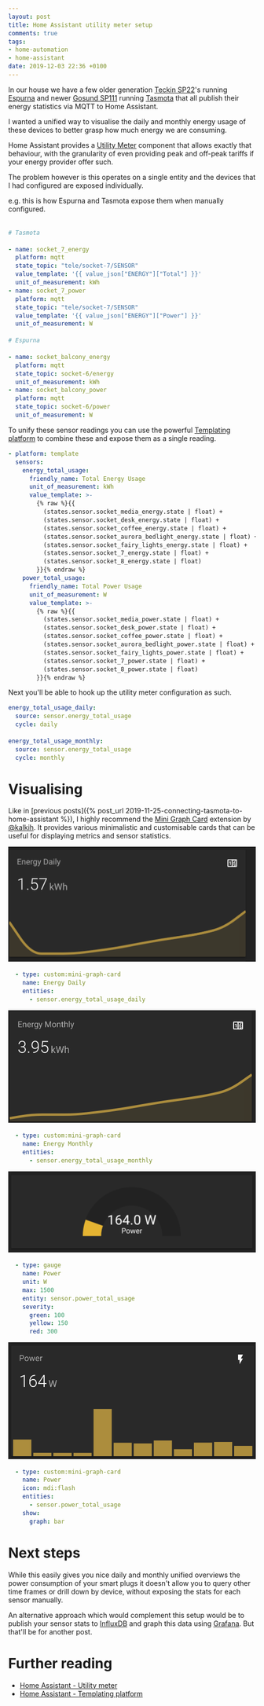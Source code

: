 ```yaml
---
layout: post
title: Home Assistant utility meter setup
comments: true
tags:
- home-automation
- home-assistant
date: 2019-12-03 22:36 +0100
---
```

In our house we have a few older generation [Teckin SP22][6]'s running [Espurna][4] and newer [Gosund SP111][5] running [Tasmota][3] that all publish their energy statistics via MQTT to Home Assistant. 

I wanted a unified way to visualise the daily and monthly energy usage of these devices to better grasp how much energy we are consuming.

Home Assistant provides a [Utility Meter][0] component that allows exactly that behaviour, with the granularity of even providing peak and off-peak tariffs if your energy provider offer such.

The problem however is this operates on a single entity and the devices that I had configured are exposed individually.

e.g. this is how Espurna and Tasmota expose them when manually configured.

```yaml

# Tasmota

- name: socket_7_energy
  platform: mqtt
  state_topic: "tele/socket-7/SENSOR"
  value_template: '{{ value_json["ENERGY"]["Total"] }}'
  unit_of_measurement: kWh
- name: socket_7_power
  platform: mqtt
  state_topic: "tele/socket-7/SENSOR"
  value_template: '{{ value_json["ENERGY"]["Power"] }}'
  unit_of_measurement: W

# Espurna

- name: socket_balcony_energy
  platform: mqtt
  state_topic: socket-6/energy
  unit_of_measurement: kWh
- name: socket_balcony_power
  platform: mqtt
  state_topic: socket-6/power
  unit_of_measurement: W

```

To unify these sensor readings you can use the powerful [Templating platform][7] to combine these and expose them as a single reading.

```yaml
- platform: template
  sensors: 
    energy_total_usage:
      friendly_name: Total Energy Usage
      unit_of_measurement: kWh
      value_template: >-  
        {% raw %}{{ 
          (states.sensor.socket_media_energy.state | float) +
          (states.sensor.socket_desk_energy.state | float) +
          (states.sensor.socket_coffee_energy.state | float) +
          (states.sensor.socket_aurora_bedlight_energy.state | float) +
          (states.sensor.socket_fairy_lights_energy.state | float) +
          (states.sensor.socket_7_energy.state | float) +
          (states.sensor.socket_8_energy.state | float)
        }}{% endraw %}
    power_total_usage:
      friendly_name: Total Power Usage
      unit_of_measurement: W
      value_template: >-  
        {% raw %}{{ 
          (states.sensor.socket_media_power.state | float) +
          (states.sensor.socket_desk_power.state | float) +
          (states.sensor.socket_coffee_power.state | float) +
          (states.sensor.socket_aurora_bedlight_power.state | float) +
          (states.sensor.socket_fairy_lights_power.state | float) +
          (states.sensor.socket_7_power.state | float) +
          (states.sensor.socket_8_power.state | float)
        }}{% endraw %}
```

Next you'll be able to hook up the utility meter configuration as such.


```yaml
energy_total_usage_daily:
  source: sensor.energy_total_usage
  cycle: daily

energy_total_usage_monthly:
  source: sensor.energy_total_usage
  cycle: monthly
```

# Visualising

Like in [previous posts]({% post_url 2019-11-25-connecting-tasmota-to-home-assistant %}), I highly recommend the [Mini Graph Card][8] extension by [@kalkih][9]. It provides various minimalistic and customisable cards that can be useful for displaying metrics and sensor statistics. 

![Energy Daily](/assets/img/posts/lovelace-energy-daily.png)

```yaml
  - type: custom:mini-graph-card
    name: Energy Daily
    entities:
      - sensor.energy_total_usage_daily

```

![Energy Monthly](/assets/img/posts/lovelace-energy-monthly.png)

```yaml
  - type: custom:mini-graph-card
    name: Energy Monthly
    entities:
      - sensor.energy_total_usage_monthly

```

![Power Gauge](/assets/img/posts/lovelace-power-gauge.png)

```yaml
  - type: gauge
    name: Power
    unit: W
    max: 1500
    entity: sensor.power_total_usage
    severity:
      green: 100
      yellow: 150
      red: 300
```

![Power Graph](/assets/img/posts/lovelace-power-graph.png)

```yaml
  - type: custom:mini-graph-card
    name: Power
    icon: mdi:flash
    entities: 
      - sensor.power_total_usage
    show:
      graph: bar
```

# Next steps

While this easily gives you nice daily and monthly unified overviews the power consumption of your smart plugs it doesn't allow you to query other time frames or drill down by device, without exposing the stats for each sensor manually. 

An alternative approach which would complement this setup would be to publish your sensor stats to [InfluxDB][1] and graph this data using [Grafana][2]. But that'll be for another post.

# Further reading

- [Home Assistant - Utility meter][0]
- [Home Assistant - Templating platform][7]

[0]: https://www.home-assistant.io/integrations/utility_meter/
[1]: https://www.influxdata.com/
[2]: https://grafana.com/
[3]: https://github.com/arendst/Tasmota/
[4]: https://github.com/xoseperez/espurna
[5]: https://www.amazon.de/exec/obidos/ASIN/B085Q5ZR33/hexagon05-21/
[6]: https://www.amazon.de/exec/obidos/ASIN/B07CDCYLQ6/hexagon05-21/
[7]: https://www.home-assistant.io/integrations/template/
[8]: https://github.com/kalkih/mini-graph-card
[9]: https://github.com/kalkih
[10]: https://github.com/kalkih/mini-graph-card#install